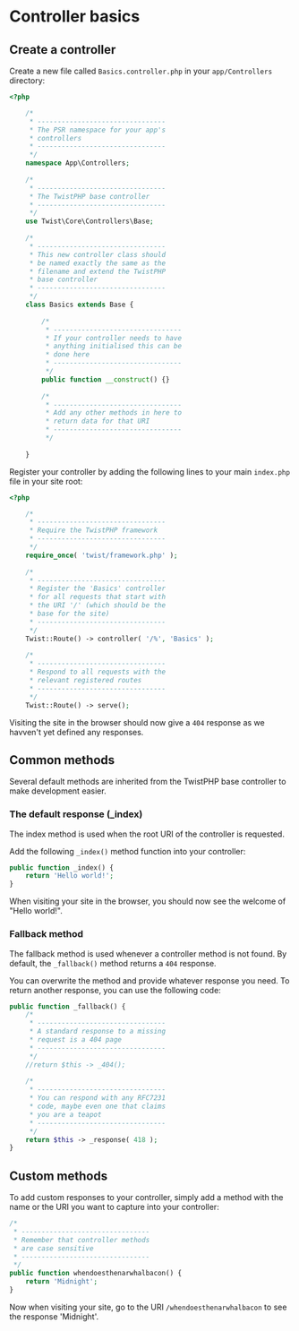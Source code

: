 # Controller basics

## Create a controller

Create a new file called `Basics.controller.php` in your `app/Controllers` directory:

```php
<?php

    /*
     * --------------------------------
     * The PSR namespace for your app's
     * controllers
     * --------------------------------
     */
    namespace App\Controllers;
    
    /*
     * --------------------------------
     * The TwistPHP base controller
     * --------------------------------
     */
    use Twist\Core\Controllers\Base;
    
    /*
     * --------------------------------
     * This new controller class should
     * be named exactly the same as the
     * filename and extend the TwistPHP
     * base controller
     * --------------------------------
     */
    class Basics extends Base {
    
        /*
         * --------------------------------
         * If your controller needs to have
         * anything initialised this can be
         * done here
         * --------------------------------
         */
        public function __construct() {}
    
        /*
         * --------------------------------
         * Add any other methods in here to
         * return data for that URI
         * --------------------------------
         */
        
    }
```

Register your controller by adding the following lines to your main `index.php` file in your site root:

```php
<?php

    /*
     * --------------------------------
     * Require the TwistPHP framework
     * --------------------------------
     */
    require_once( 'twist/framework.php' );
    
    /*
     * --------------------------------
     * Register the 'Basics' controller
     * for all requests that start with
     * the URI '/' (which should be the
     * base for the site)
     * --------------------------------
     */
    Twist::Route() -> controller( '/%', 'Basics' );
    
    /*
     * --------------------------------
     * Respond to all requests with the
     * relevant registered routes
     * --------------------------------
     */
	Twist::Route() -> serve();
```

Visiting the site in the browser should now give a `404` response as we havven't yet defined any responses.

## Common methods

Several default methods are inherited from the TwistPHP base controller to make development easier.

### The default response (_index)

The index method is used when the root URI of the controller is requested.

Add the following `_index()` method function into your controller:

```php
public function _index() {
	return 'Hello world!';
}
```

When visiting your site in the browser, you should now see the welcome of "Hello world!".

### Fallback method

The fallback method is used whenever a controller method is not found. By default, the `_fallback()` method returns a `404` response.

You can overwrite the method and provide whatever response you need. To return another response, you can use the following code:

```php
public function _fallback() {
    /*
     * --------------------------------
     * A standard response to a missing
     * request is a 404 page
     * --------------------------------
     */
	//return $this -> _404();
	
    /*
     * --------------------------------
     * You can respond with any RFC7231
     * code, maybe even one that claims
     * you are a teapot
     * --------------------------------
     */
	return $this -> _response( 418 );
}
```

## Custom methods

To add custom responses to your controller, simply add a method with the name or the URI you want to capture into your controller:

```php
/*
 * --------------------------------
 * Remember that controller methods
 * are case sensitive
 * --------------------------------
 */
public function whendoesthenarwhalbacon() {
	return 'Midnight';
}
```

Now when visiting your site, go to the URI `/whendoesthenarwhalbacon` to see the response 'Midnight'.